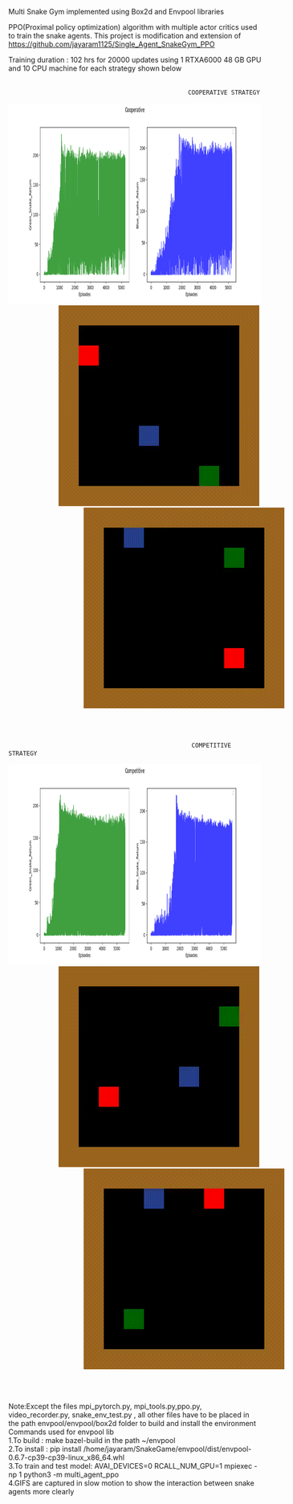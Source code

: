 Multi Snake Gym implemented using Box2d and Envpool libraries

PPO(Proximal policy optimization) algorithm  with multiple actor critics used to train the snake agents. This project is modification and extension of  https://github.com/jayaram1125/Single_Agent_SnakeGym_PPO



Training duration : 102 hrs for 20000 updates using 1 RTXA6000 48 GB GPU and 10 CPU machine for each strategy shown below
<br/>
<br/>


                                                      COOPERATIVE STRATEGY
<p>
    <img width="1600" height="400" src="https://github.com/jayaram1125/Multi_Agent_SnakeGym_PPO/blob/main/Cooperative_Output/Cooperative.png">
    <img width="400" height="400" src="https://github.com/jayaram1125/Multi_Agent_SnakeGym_PPO/blob/main/Cooperative_Output/TrainOutput/Episode_5228_GreenSnakeWin_GIF_0.25x.gif" hspace="100">
    <img width="400" height="400" src="https://github.com/jayaram1125/Multi_Agent_SnakeGym_PPO/blob/main/Cooperative_Output/TestOutput/Test_Episode_2_BlueSnakeWinGIF_0.25x.gif" hspace="150">
</p>

<br/>
<br/>

                                                       COMPETITIVE STRATEGY

<p>
    <img width="1600" height="400" src="https://github.com/jayaram1125/Multi_Agent_SnakeGym_PPO/blob/main/Competitive_Output/Competitive.png">
    <img width="400" height="400" src="https://github.com/jayaram1125/Multi_Agent_SnakeGym_PPO/blob/main/Competitive_Output/TrainOutput/Episode_5018_GreenSnakeWin_0.0625x_GIF.gif" hspace="100">
    <img width="400" height="400" src="https://github.com/jayaram1125/Multi_Agent_SnakeGym_PPO/blob/main/Competitive_Output/Test_output/Test_Episode_4_BlueSnakeWin_GIF_0.25x.gif" hspace="150">
</p>

<br/>
<br/>

Note:Except the files mpi_pytorch.py, mpi_tools.py,ppo.py, video_recorder.py, snake_env_test.py , all other files have to be placed in the path envpool/envpool/box2d folder to build and install the environment <br/>
Commands used for envpool lib <br/>
1.To build : make bazel-build   in the path ~/envpool   <br/>
2.To install : pip install /home/jayaram/SnakeGame/envpool/dist/envpool-0.6.7-cp39-cp39-linux_x86_64.whl <br/>
3.To train and test model: AVAI_DEVICES=0 RCALL_NUM_GPU=1 mpiexec -np 1 python3 -m multi_agent_ppo <br/>
4.GIFS are captured in slow motion to show the interaction between snake agents more clearly <br/>
